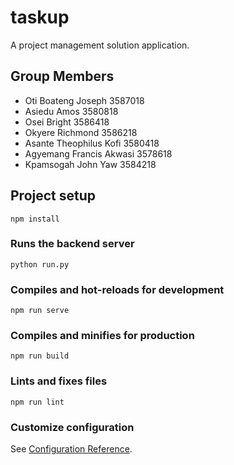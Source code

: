 # taskup
A project management solution application.


## Group Members
  - Oti Boateng Joseph     3587018
  - Asiedu Amos           3580818 
  - Osei Bright           3586418
  - Okyere Richmond        3586218 
  - Asante Theophilus Kofi  3580418
  - Agyemang Francis Akwasi 3578618
  - Kpamsogah John Yaw  3584218

## Project setup
```
npm install
```

### Runs the backend server
```
python run.py
```

### Compiles and hot-reloads for development
```
npm run serve
```

### Compiles and minifies for production
```
npm run build
```

### Lints and fixes files
```
npm run lint
```

### Customize configuration
See [Configuration Reference](https://cli.vuejs.org/config/).
